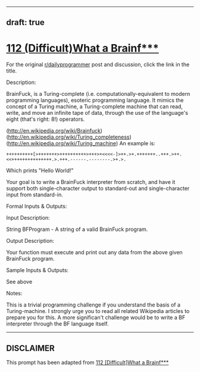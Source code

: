 ---
draft: true
----

# [112 (Difficult)What a Brainf***](https://www.reddit.com/r/dailyprogrammer/comments/137f7h/11142012_challenge_112_difficultwhat_a_brainf/)

For the original [r/dailyprogrammer](https://www.reddit.com/r/dailyprogrammer/) post and discussion, click the link in the title.

Description:

BrainFuck, is a Turing-complete (i.e. computationally-equivalent to modern programming languages), esoteric programming language. It mimics the concept of a Turing machine, a Turing-complete machine that can read, write, and move an infinite tape of data, through the use of the language's eight (that's right: 8!) operators.

(http://en.wikipedia.org/wiki/Brainfuck)
(http://en.wikipedia.org/wiki/Turing_completeness)
(http://en.wikipedia.org/wiki/Turing_machine)
An example is:


```
++++++++++[>+++++++>++++++++++>+++>+<<<<-]>++.>+.+++++++..+++.>++.<<+++++++++++++++.>.+++.------.--------.>+.>.
```
Which prints "Hello World!"

Your goal is to write a BrainFuck interpreter from scratch, and have it support both single-character output to standard-out and single-character input from standard-in.

Formal Inputs & Outputs:

Input Description:

String BFProgram - A string of a valid BrainFuck program.

Output Description:

Your function must execute and print out any data from the above given BrainFuck program.

Sample Inputs & Outputs:

See above

Notes:

This is a trivial programming challenge if you understand the basis of a Turing-machine. I strongly urge you to read all related Wikipedia articles to prepare you for this. A more significan't challenge would be to write a BF interpreter through the BF language itself.


----
## **DISCLAIMER**
This prompt has been adapted from [112 [Difficult]What a Brainf***](https://www.reddit.com/r/dailyprogrammer/comments/137f7h/11142012_challenge_112_difficultwhat_a_brainf/
)
